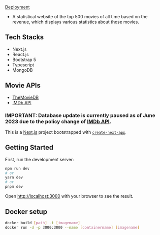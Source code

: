 [Deployment](http://ec2-34-202-98-227.compute-1.amazonaws.com:3000)
- A statistical website of the top 500 movies of all time based on the revenue, which displays various statistics about those movies. 


## Tech Stacks
- Next.js
- React.js
- Bootstrap 5
- Typescript
- MongoDB

## Movie APIs
- [TheMovieDB](https://www.themoviedb.org/)
- [IMDb API](https://imdb-api.com/)


### IMPORTANT: Database update is currently paused as of June 2023 due to the policy change of [IMDb API](https://imdb-api.com/).



This is a [Next.js](https://nextjs.org/) project bootstrapped with [`create-next-app`](https://github.com/vercel/next.js/tree/canary/packages/create-next-app).

## Getting Started

First, run the development server:

```bash
npm run dev
# or
yarn dev
# or
pnpm dev
```

Open [http://localhost:3000](http://localhost:3000) with your browser to see the result.

## Docker setup

```bash
docker build [path] -t [imagename]
docker run -d -p 3000:3000 --name [containername] [imagename]
```
